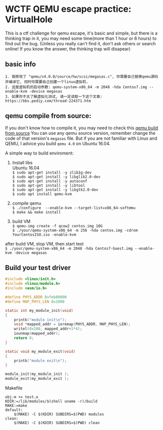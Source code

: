 # WCTF QEMU escape practice: VirtualHole
This is a ctf challenge for qemu escape, it's basic and simple, but there is a thinking trap in it, you may need some time(more than 1 hour or 6 hours) to find out the bug. (Unless you really can't find it, don't ask others or search online! If you know the answer, the thinking trap will disapear)

## basic info
	1. 我修改了 "qemu/v4.0.0/source/hw/scsi/megasas.c", 你需要自己替换qemu源码并编译它, 同时你需要自己创建一个linux虚拟机.
	2. 这是虚拟机的启动参数: qemu-system-x86_64 -m 2048 -hda Centos7.img --enable-kvm -device megasas
	3. 如果你不太了解虚拟化测试, 请一定读取一下这个文章: https://bbs.pediy.com/thread-224371.htm


## qemu compile from source:
If you don't know how to compile it, you may need to check this [qemu build from source](https://v-v.space/2022/06/17/qemu-build/)
You can use any qemu source version, remember change the code of that version's `megasas` file.
But if you are not familiar with Linux and QEMU, I advice you build `qemu 4.0` on Ubuntu 16.04.

A simple way to build enviroment:
1. Install libs</br>
	Ubuntu 16.04</br>
	`$ sudo apt-get install -y zlib1g-dev`</br>
	`$ sudo apt-get install -y libglib2.0-dev`</br>
	`$ sudo apt-get install -y autoconf`</br>
	`$ sudo apt-get install -y libtool`</br>
	`$ sudo apt-get install -y libgtk2.0-dev`</br> 
	`$ sudo apt install qemu-kvm`</br>
	
2. compile qemu </br>
	`$ ./configure  --enable-kvm --target-list=x86_64-softmmu`</br>
	`$ make && make install`</br>

3. build VM </br>
	`$ qemu-img create -f qcow2 centos.img 10G`</br>
	`$ ./your/qemu-system-x86_64 -m 256 -hda centos.img -cdrom YourCentosISO.iso -enable-kvm`

after build VM, stop VM, then start test</br>
	`$ ./your/qemu-system-x86_64 -m 2048 -hda Centos7-Guest.img --enable-kvm -device megasas`
	
## Build your test driver
```c
#include <linux/init.h>
#include <linux/module.h>
#include <asm/io.h>

#define PHYS_ADDR 0xfeb80000
#define MAP_PHYS_LEN 0x1000

static int my_module_init(void)
{
    printk("module init\n");
    void *mapped_addr = ioremap(PHYS_ADDR, MAP_PHYS_LEN);
    writel(0x200, mapped_addr+1*4);
    iounmap(mapped_addr);
    return 0;
}

static void my_module_exit(void)
{
    printk("module exit\n");
}

module_init(my_module_init );
module_exit(my_module_exit );
```

Makefile
```
obj-m += test.o
KDIR:=/lib/modules/$(shell uname -r)/build
MAKE:=make  
default:  
	$(MAKE) -C $(KDIR) SUBDIRS=$(PWD) modules  
clean:  
	$(MAKE) -C $(KDIR) SUBDIRS=$(PWD) clean 
```
